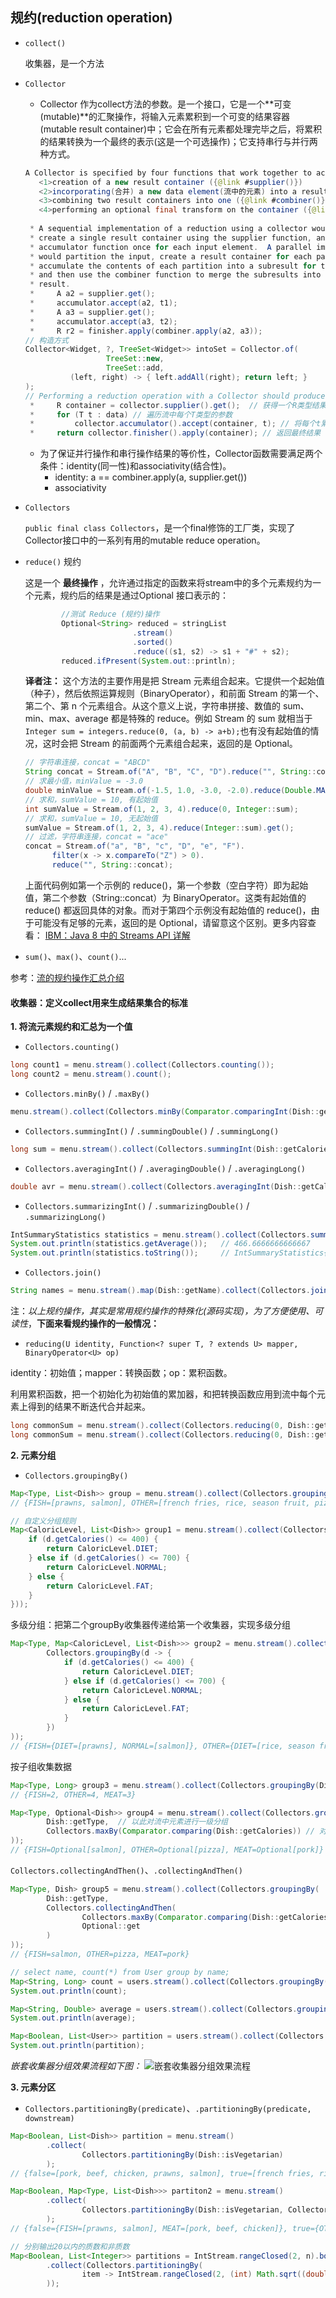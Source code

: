 ## 规约(reduction operation)

* `collect()`  

  收集器，是一个方法

* `Collector`

  - Collector 作为collect方法的参数。是一个接口，它是一个**可变(mutable)**的汇聚操作，将输入元素累积到一个可变的结果容器(mutable result container)中；它会在所有元素都处理完毕之后，将累积的结果转换为一个最终的表示(这是一个可选操作)；它支持串行与并行两种方式。

  ```java
  A Collector is specified by four functions that work together to accumulate entries into a mutable result container, and optionally perform a final transform on the result.  They are: 
     <1>creation of a new result container ({@link #supplier()})
     <2>incorporating(合并) a new data element(流中的元素) into a result container ({@link #accumulator累加器()})
     <3>combining two result containers into one ({@link #combiner()})
     <4>performing an optional final transform on the container ({@link #finisher()})
       
   * A sequential implementation of a reduction using a collector would
   * create a single result container using the supplier function, and invoke the
   * accumulator function once for each input element.  A parallel implementation
   * would partition the input, create a result container for each partition,
   * accumulate the contents of each partition into a subresult for that partition,
   * and then use the combiner function to merge the subresults into a combined
   * result.
   *     A a2 = supplier.get();
   *     accumulator.accept(a2, t1);
   *     A a3 = supplier.get();
   *     accumulator.accept(a3, t2);
   *     R r2 = finisher.apply(combiner.apply(a2, a3));
  // 构造方式
  Collector<Widget, ?, TreeSet<Widget>> intoSet = Collector.of(
  					TreeSet::new, 
    				TreeSet::add,
            (left, right) -> { left.addAll(right); return left; }
  );
  // Performing a reduction operation with a Collector should produce a result equivalent to:等价于
   *     R container = collector.supplier().get();  // 获得一个R类型结果容器
   *     for (T t : data) // 遍历流中每个T类型的参数
   *         collector.accumulator().accept(container, t); // 将每个t累加到结果容器中
   *     return collector.finisher().apply(container); // 返回最终结果
  ```

  - 为了保证并行操作和串行操作结果的等价性，Collector函数需要满足两个条件：identity(同一性)和associativity(结合性)。
    - identity: a == combiner.apply(a, supplier.get())
    - associativity

* `Collectors` 

  `public final class Collectors`，是一个final修饰的工厂类，实现了Collector接口中的一系列有用的mutable reduce operation。

* `reduce()` 规约

  这是一个 **最终操作** ，允许通过指定的函数来将stream中的多个元素规约为一个元素，规约后的结果是通过Optional 接口表示的：

  ```java
          //测试 Reduce (规约)操作
          Optional<String> reduced = stringList
                          .stream()
                          .sorted()
                          .reduce((s1, s2) -> s1 + "#" + s2);
          reduced.ifPresent(System.out::println);
  ```

  **译者注：** 这个方法的主要作用是把 Stream 元素组合起来。它提供一个起始值（种子），然后依照运算规则（BinaryOperator），和前面 Stream 的第一个、第二个、第 n 个元素组合。从这个意义上说，字符串拼接、数值的 sum、min、max、average 都是特殊的 reduce。例如 Stream 的 sum 就相当于`Integer sum = integers.reduce(0, (a, b) -> a+b);`也有没有起始值的情况，这时会把 Stream 的前面两个元素组合起来，返回的是 Optional。

  ```java
  // 字符串连接，concat = "ABCD"
  String concat = Stream.of("A", "B", "C", "D").reduce("", String::concat); 
  // 求最小值，minValue = -3.0
  double minValue = Stream.of(-1.5, 1.0, -3.0, -2.0).reduce(Double.MAX_VALUE, Double::min); 
  // 求和，sumValue = 10, 有起始值
  int sumValue = Stream.of(1, 2, 3, 4).reduce(0, Integer::sum);
  // 求和，sumValue = 10, 无起始值
  sumValue = Stream.of(1, 2, 3, 4).reduce(Integer::sum).get();
  // 过滤，字符串连接，concat = "ace"
  concat = Stream.of("a", "B", "c", "D", "e", "F").
   		filter(x -> x.compareTo("Z") > 0).
   		reduce("", String::concat);
  ```

  上面代码例如第一个示例的 reduce()，第一个参数（空白字符）即为起始值，第二个参数（String::concat）为 BinaryOperator。这类有起始值的 reduce() 都返回具体的对象。而对于第四个示例没有起始值的 reduce()，由于可能没有足够的元素，返回的是 Optional，请留意这个区别。更多内容查看： [IBM：Java 8 中的 Streams API 详解](https://www.ibm.com/developerworks/cn/java/j-lo-java8streamapi/index.html)

* `sum()`、`max()`、`count()`...

参考：[流的规约操作汇总介绍](https://github.com/CarpenterLee/JavaLambdaInternals/blob/master/5-Streams%20API(II).md)

#### <a name="fenced-code-block">收集器：定义collect用来生成结果集合的标准</a>

**1. 将流元素规约和汇总为一个值**

* `Collectors.counting()`

````java
long count1 = menu.stream().collect(Collectors.counting());
long count2 = menu.stream().count();
````

* `Collectors.minBy()` / `.maxBy()`

````java
menu.stream().collect(Collectors.minBy(Comparator.comparingInt(Dish::getCalories))).ifPresent(System.out::println);
````
* `Collectors.summingInt()` / `.summingDouble()` / `.summingLong()`

````java
long sum = menu.stream().collect(Collectors.summingInt(Dish::getCalories));
````
* `Collectors.averagingInt()` / `.averagingDouble()` / `.averagingLong()`

````java
double avr = menu.stream().collect(Collectors.averagingInt(Dish::getCalories));
````
* `Collectors.summarizingInt()` / `.summarizingDouble()` / `.summarizingLong()`

````java
IntSummaryStatistics statistics = menu.stream().collect(Collectors.summarizingInt(Dish::getCalories));
System.out.println(statistics.getAverage());   // 466.6666666666667
System.out.println(statistics.toString());     // IntSummaryStatistics{count=9, sum=4200, min=120, average=466.666667, max=800}
````

* `Collectors.join()`

````java
String names = menu.stream().map(Dish::getName).collect(Collectors.joining(","));
````

注：*以上规约操作，其实是常用规约操作的特殊化(源码实现)，为了方便使用、可读性*，**下面来看规约操作的一般情况：**

* `reducing(U identity, Function<? super T, ? extends U> mapper, BinaryOperator<U> op)`

identity：初始值；mapper：转换函数；op：累积函数。

利用累积函数，把一个初始化为初始值的累加器，和把转换函数应用到流中每个元素上得到的结果不断迭代合并起来。

````java
long commonSum = menu.stream().collect(Collectors.reducing(0, Dish::getCalories, (i, j) -> i + j));
long commonSum = menu.stream().collect(Collectors.reducing(0, Dish::getCalories, Integer::sum));
````

**2. 元素分组**

* `Collectors.groupingBy()`

````java
Map<Type, List<Dish>> group = menu.stream().collect(Collectors.groupingBy(Dish::getType));
// {FISH=[prawns, salmon], OTHER=[french fries, rice, season fruit, pizza], MEAT=[pork, beef, chicken]}

// 自定义分组规则
Map<CaloricLevel, List<Dish>> group1 = menu.stream().collect(Collectors.groupingBy(d -> {
    if (d.getCalories() <= 400) {
        return CaloricLevel.DIET;
    } else if (d.getCalories() <= 700) {
        return CaloricLevel.NORMAL;
    } else {
        return CaloricLevel.FAT;
    }
}));
````

多级分组：把第二个groupBy收集器传递给第一个收集器，实现多级分组

````java
Map<Type, Map<CaloricLevel, List<Dish>>> group2 = menu.stream().collect(Collectors.groupingBy(Dish::getType,
        Collectors.groupingBy(d -> {
            if (d.getCalories() <= 400) {
                return CaloricLevel.DIET;
            } else if (d.getCalories() <= 700) {
                return CaloricLevel.NORMAL;
            } else {
                return CaloricLevel.FAT;
            }
        })
));
// {FISH={DIET=[prawns], NORMAL=[salmon]}, OTHER={DIET=[rice, season fruit], NORMAL=[french fries, pizza]}, MEAT={FAT=[pork], DIET=[chicken], NORMAL=[beef]}}
````

按子组收集数据

````java
Map<Type, Long> group3 = menu.stream().collect(Collectors.groupingBy(Dish::getType, Collectors.counting()));
// {FISH=2, OTHER=4, MEAT=3}
````

````java
Map<Type, Optional<Dish>> group4 = menu.stream().collect(Collectors.groupingBy(
        Dish::getType,	// 以此对流中元素进行一级分组
        Collectors.maxBy(Comparator.comparing(Dish::getCalories)) // 对同一分组中的流元素进行进一步规约操作
));
// {FISH=Optional[salmon], OTHER=Optional[pizza], MEAT=Optional[pork]}
````

`Collectors.collectingAndThen()`、`.collectingAndThen()`

````java
Map<Type, Dish> group5 = menu.stream().collect(Collectors.groupingBy(
        Dish::getType,
        Collectors.collectingAndThen(
                Collectors.maxBy(Comparator.comparing(Dish::getCalories)),
                Optional::get
        )
));
// {FISH=salmon, OTHER=pizza, MEAT=pork}

````

```java
// select name, count(*) from User group by name;
Map<String, Long> count = users.stream().collect(Collectors.groupingBy(User::getName, Collectors.counting()));
System.out.println(count);

Map<String, Double> average = users.stream().collect(Collectors.groupingBy(User::getName, Collectors.averagingLong(User::getAge)));
System.out.println(average);

Map<Boolean, List<User>> partition = users.stream().collect(Collectors.partitioningBy(user -> user.getAge() > 20));
System.out.println(partition);
```

*嵌套收集器分组效果流程如下图：*
![嵌套收集器分组效果流程](resources/group_muti.png)

**3. 元素分区**


* `Collectors.partitioningBy(predicate)`、`.partitioningBy(predicate, downstream)`

````java
Map<Boolean, List<Dish>> partition = menu.stream()
        .collect(
                Collectors.partitioningBy(Dish::isVegetarian)
        );
// {false=[pork, beef, chicken, prawns, salmon], true=[french fries, rice, season fruit, pizza]}

Map<Boolean, Map<Type, List<Dish>>> partiton2 = menu.stream()
        .collect(
                Collectors.partitioningBy(Dish::isVegetarian, Collectors.groupingBy(Dish::getType))
        );
// {false={FISH=[prawns, salmon], MEAT=[pork, beef, chicken]}, true={OTHER=[french fries, rice, season fruit, pizza]}}

// 分别输出20以内的质数和非质数
Map<Boolean, List<Integer>> partitions = IntStream.rangeClosed(2, n).boxed()
        .collect(Collectors.partitioningBy(
                item -> IntStream.rangeClosed(2, (int) Math.sqrt((double)item)).noneMatch(i -> item % i == 0)
        ));
````